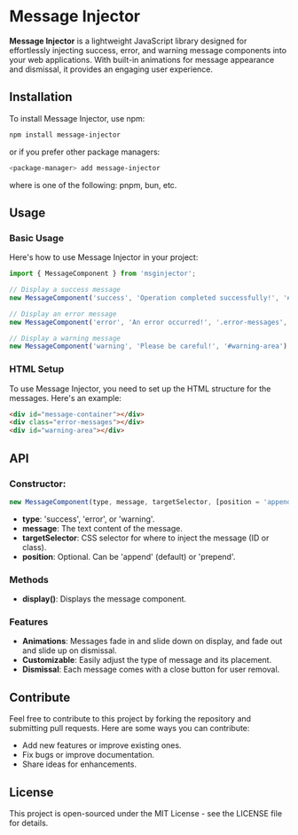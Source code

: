# Message Injector

**Message Injector** is a lightweight JavaScript library designed for effortlessly injecting success, error, and warning message components into your web applications. With built-in animations for message appearance and dismissal, it provides an engaging user experience.

## Installation

To install Message Injector, use npm:

```bash
npm install message-injector
```
or if you prefer other package managers:

```bash
<package-manager> add message-injector
```
where <package-manager> is one of the following: pnpm, bun, etc.

## Usage

### Basic Usage
Here's how to use Message Injector in your project:

```javascript
import { MessageComponent } from 'msginjector';

// Display a success message
new MessageComponent('success', 'Operation completed successfully!', '#message-container').display();

// Display an error message
new MessageComponent('error', 'An error occurred!', '.error-messages', 'prepend').display();

// Display a warning message
new MessageComponent('warning', 'Please be careful!', '#warning-area').display();
```

### HTML Setup

To use Message Injector, you need to set up the HTML structure for the messages. Here's an example:

```html
<div id="message-container"></div>
<div class="error-messages"></div>
<div id="warning-area"></div>
```

## API

### Constructor:

```javascript
new MessageComponent(type, message, targetSelector, [position = 'append'])
```

- **type**: 'success', 'error', or 'warning'.
- **message**: The text content of the message.
- **targetSelector**: CSS selector for where to inject the message (ID or class).
- **position**: Optional. Can be 'append' (default) or 'prepend'.

### Methods

- **display()**: Displays the message component.

### Features

- **Animations**: Messages fade in and slide down on display, and fade out and slide up on dismissal.
- **Customizable**: Easily adjust the type of message and its placement.
- **Dismissal**: Each message comes with a close button for user removal.

## Contribute

Feel free to contribute to this project by forking the repository and submitting pull requests. Here are some ways you can contribute:

- Add new features or improve existing ones.
- Fix bugs or improve documentation.
- Share ideas for enhancements.

## License

This project is open-sourced under the MIT License - see the LICENSE file for details.
